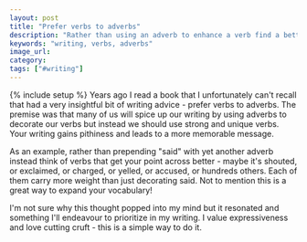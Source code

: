 ```yaml
---
layout: post
title: "Prefer verbs to adverbs"
description: "Rather than using an adverb to enhance a verb find a better verb."
keywords: "writing, verbs, adverbs"
image_url:
category:
tags: ["#writing"]
---
```

{% include setup %}
Years ago I read a book that I unfortunately can't recall that had a very insightful bit of writing advice - prefer verbs to adverbs. The premise was that many of us will spice up our writing by using adverbs to decorate our verbs but instead we should use strong and unique verbs. Your writing gains pithiness and leads to a more memorable message.

As an example, rather than prepending "said" with yet another adverb instead think of verbs that get your point across better - maybe it's shouted, or exclaimed, or charged, or yelled, or accused, or hundreds others. Each of them carry more weight than just decorating said. Not to mention this is a great way to expand your vocabulary!

I'm not sure why this thought popped into my mind but it resonated and something I'll endeavour to prioritize in my writing. I value expressiveness and love cutting cruft - this is a simple way to do it.
